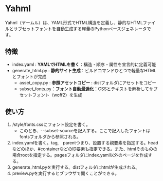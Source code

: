 # Yahml

Yahml（ヤームル）は、YAML形式でHTML構造を定義し、静的なHTMLファイルとサブセットフォントを自動生成する軽量のPythonベースジェネレータです。

## 特徴

- index.yaml : **YAMLでHTMLを書く**：構造・順序・属性を宣言的に定義可能
- generate_html.py : **静的サイト生成**：ビルドコマンドひとつで軽量なHTMLとフォントが完成
    - asset_copy.py : **参照アセットコピー** : distフォルダにアセットをコピー
    - subset_fonts.py：**フォント自動最適化**：CSSとテキストを解析してサブセットフォント（woff2）を生成

## 使い方
1. /style/fonts.cssにフォント設定を書く。
    - このとき、--subset-sourceを記入する。ここで記入したフォントはfontsフォルダから参照される。
2. index.yamlを書く。tag,　parentつまり、設置する親要素を指定する。headなどのほか、#containerなどのID要素も指定できる。また、htmlそのものの場合rootを指定する。pagesフォルダにindex.yaml以外のページを作成する。
3. generate_html.pyを実行する。distフォルダにhtmlが生成される。
4. preview.pyを実行するとブラウザで開くことができる。


